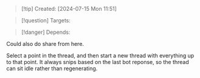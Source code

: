 
>[!tip] Created: [2024-07-15 Mon 11:51]

>[!question] Targets: 

>[!danger] Depends: 

Could also do share from here.

Select a point in the thread, and then start a new thread with everything up to that point.
It always snips based on the last bot reponse, so the thread can sit idle rather than regenerating.